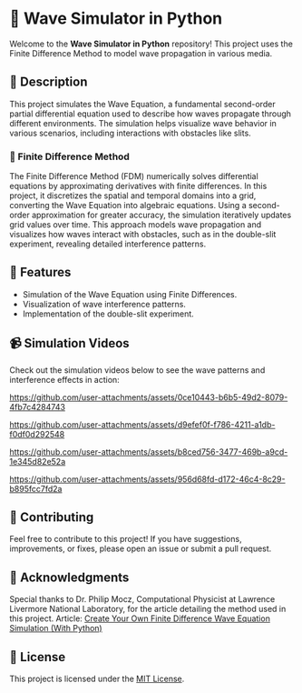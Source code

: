 # 🌊 Wave Simulator in Python

Welcome to the **Wave Simulator in Python** repository! This project uses the Finite Difference Method to model wave propagation in various media.

## 📜 Description

This project simulates the Wave Equation, a fundamental second-order partial differential equation used to describe how waves propagate through different environments. The simulation helps visualize wave behavior in various scenarios, including interactions with obstacles like slits.

### 📐 Finite Difference Method

The Finite Difference Method (FDM) numerically solves differential equations by approximating derivatives with finite differences. In this project, it discretizes the spatial and temporal domains into a grid, converting the Wave Equation into algebraic equations. Using a second-order approximation for greater accuracy, the simulation iteratively updates grid values over time. This approach models wave propagation and visualizes how waves interact with obstacles, such as in the double-slit experiment, revealing detailed interference patterns.

## 🚀 Features

- Simulation of the Wave Equation using Finite Differences.
- Visualization of wave interference patterns.
- Implementation of the double-slit experiment.

## 📹 Simulation Videos

Check out the simulation videos below to see the wave patterns and interference effects in action:

https://github.com/user-attachments/assets/0ce10443-b6b5-49d2-8079-4fb7c4284743

https://github.com/user-attachments/assets/d9efef0f-f786-4211-a1db-f0df0d292548

https://github.com/user-attachments/assets/b8ced756-3477-469b-a9cd-1e345d82e52a

https://github.com/user-attachments/assets/956d68fd-d172-46c4-8c29-b895fcc7fd2a

## 🤝 Contributing

Feel free to contribute to this project! If you have suggestions, improvements, or fixes, please open an issue or submit a pull request.

## 🙏 Acknowledgments

Special thanks to Dr. Philip Mocz, Computational Physicist at Lawrence Livermore National Laboratory, for the article detailing the method used in this project.
Article: [Create Your Own Finite Difference Wave Equation Simulation (With Python)](https://levelup.gitconnected.com/create-your-own-finite-difference-wave-equation-simulation-with-python-3971617f825e)

## 📜 License

This project is licensed under the [MIT License](LICENSE).
